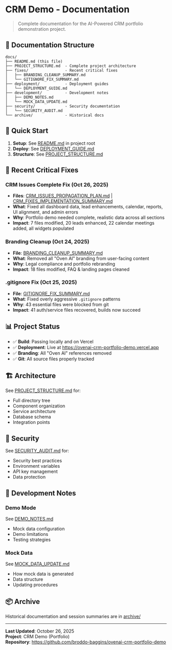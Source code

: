 # CRM Demo - Documentation

> Complete documentation for the AI-Powered CRM portfolio demonstration project.

## 📁 Documentation Structure

```
docs/
├── README.md (this file)
├── PROJECT_STRUCTURE.md  - Complete project architecture
├── fixes/                - Recent critical fixes
│   ├── BRANDING_CLEANUP_SUMMARY.md
│   └── GITIGNORE_FIX_SUMMARY.md
├── deployment/           - Deployment guides
│   └── DEPLOYMENT_GUIDE.md
├── development/          - Development notes
│   ├── DEMO_NOTES.md
│   └── MOCK_DATA_UPDATE.md
├── security/             - Security documentation
│   └── SECURITY_AUDIT.md
└── archive/              - Historical docs
```

## 🚀 Quick Start

1. **Setup**: See [README.md](../README.md) in project root
2. **Deploy**: See [DEPLOYMENT_GUIDE.md](deployment/DEPLOYMENT_GUIDE.md)
3. **Structure**: See [PROJECT_STRUCTURE.md](PROJECT_STRUCTURE.md)

## 🔧 Recent Critical Fixes

### CRM Issues Complete Fix (Oct 26, 2025)
- **Files**: [CRM_ISSUES_PROPAGATION_PLAN.md](CRM_ISSUES_PROPAGATION_PLAN.md) | [CRM_FIXES_IMPLEMENTATION_SUMMARY.md](CRM_FIXES_IMPLEMENTATION_SUMMARY.md)
- **What**: Fixed all dashboard data, lead enhancements, calendar, reports, UI alignment, and admin errors
- **Why**: Portfolio demo needed complete, realistic data across all sections
- **Impact**: 7 files modified, 20 leads enhanced, 22 calendar meetings added, all widgets populated

### Branding Cleanup (Oct 24, 2025)
- **File**: [BRANDING_CLEANUP_SUMMARY.md](fixes/BRANDING_CLEANUP_SUMMARY.md)
- **What**: Removed all "Oven AI" branding from user-facing content
- **Why**: Legal compliance and portfolio rebranding
- **Impact**: 18 files modified, FAQ & landing pages cleaned

### .gitignore Fix (Oct 25, 2025)
- **File**: [GITIGNORE_FIX_SUMMARY.md](fixes/GITIGNORE_FIX_SUMMARY.md)
- **What**: Fixed overly aggressive `.gitignore` patterns
- **Why**: 43 essential files were blocked from git
- **Impact**: 41 auth/service files recovered, builds now succeed

## 📊 Project Status

- ✅ **Build**: Passing locally and on Vercel
- ✅ **Deployment**: Live at https://ovenai-crm-portfolio-demo.vercel.app
- ✅ **Branding**: All "Oven AI" references removed
- ✅ **Git**: All source files properly tracked

## 🏗️ Architecture

See [PROJECT_STRUCTURE.md](PROJECT_STRUCTURE.md) for:
- Full directory tree
- Component organization
- Service architecture
- Database schema
- Integration points

## 🔐 Security

See [SECURITY_AUDIT.md](security/SECURITY_AUDIT.md) for:
- Security best practices
- Environment variables
- API key management
- Data protection

## 📝 Development Notes

### Demo Mode
See [DEMO_NOTES.md](development/DEMO_NOTES.md)
- Mock data configuration
- Demo limitations
- Testing strategies

### Mock Data
See [MOCK_DATA_UPDATE.md](development/MOCK_DATA_UPDATE.md)
- How mock data is generated
- Data structure
- Updating procedures

## 📦 Archive

Historical documentation and session summaries are in [archive/](archive/)

---

**Last Updated**: October 26, 2025  
**Project**: CRM Demo (Portfolio)  
**Repository**: https://github.com/broddo-baggins/ovenai-crm-portfolio-demo

